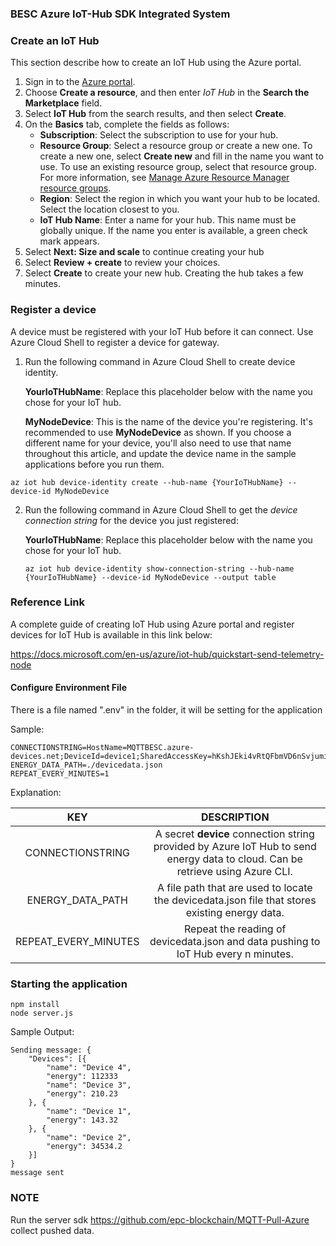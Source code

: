 ### BESC Azure IoT-Hub SDK Integrated System



### Create an IoT Hub

This section describe how to create an IoT Hub using the Azure portal.

1. Sign in to the [Azure portal](https://portal.azure.com/).
2. Choose **Create a resource**, and then enter *IoT Hub* in the **Search the Marketplace** field.
3. Select **IoT Hub** from the search results, and then select **Create**.
4. On the **Basics** tab, complete the fields as follows:
   - **Subscription**: Select the subscription to use for your hub.
   - **Resource Group**: Select a resource group or create a new one. To create a new one, select **Create new** and fill in the name you want to use. To use an existing resource group, select that resource group. For more information, see [Manage Azure Resource Manager resource groups](https://docs.microsoft.com/en-us/azure/azure-resource-manager/manage-resource-groups-portal).
   - **Region**: Select the region in which you want your hub to be located. Select the location closest to you.
   - **IoT Hub Name**: Enter a name for your hub. This name must be globally unique. If the name you enter is available, a green check mark appears.
5. Select **Next: Size and scale** to continue creating your hub
6. Select **Review + create** to review your choices.
7. Select **Create** to create your new hub. Creating the hub takes a few minutes.

### Register a device

A device must be registered with your IoT Hub before it can connect. Use Azure Cloud Shell to register a device for gateway.

1. Run the following command in Azure Cloud Shell to create device identity.

   **YourIoTHubName**: Replace this placeholder below with the name you chose for your IoT hub.

   **MyNodeDevice**: This is the name of the device you're registering. It's recommended to use **MyNodeDevice** as shown. If you choose a different name for your device, you'll also need to use that name throughout this article, and update the device name in the sample applications before you run them.

```
az iot hub device-identity create --hub-name {YourIoTHubName} --device-id MyNodeDevice
```

2. Run the following command in Azure Cloud Shell to get the *device connection string* for the device you just registered:

   **YourIoTHubName**: Replace this placeholder below with the name you chose for your IoT hub.

   ```
   az iot hub device-identity show-connection-string --hub-name {YourIoTHubName} --device-id MyNodeDevice --output table
   ```



### Reference Link

A complete guide of creating IoT Hub using Azure portal and register devices for IoT Hub is available in this link below:

https://docs.microsoft.com/en-us/azure/iot-hub/quickstart-send-telemetry-node



#### Configure Environment File

There is a file named ".env" in the folder, it will be setting for the application

Sample: 

```
CONNECTIONSTRING=HostName=MQTTBESC.azure-devices.net;DeviceId=device1;SharedAccessKey=hKshJEki4vRtQFbmVD6nSvjumi4L7gE0746IT+Fc5YQ=
ENERGY_DATA_PATH=./devicedata.json
REPEAT_EVERY_MINUTES=1
```



Explanation:

|         KEY          |                         DESCRIPTION                          |
| :------------------: | :----------------------------------------------------------: |
|   CONNECTIONSTRING   | A secret **device** connection string provided by Azure IoT Hub to send energy data to cloud. Can be retrieve using Azure CLI. |
|   ENERGY_DATA_PATH   | A file path that are used to locate the devicedata.json file that stores existing energy data. |
| REPEAT_EVERY_MINUTES | Repeat the reading of devicedata.json and data pushing to IoT Hub every n minutes. |



### Starting the application

```
npm install
node server.js
```



Sample Output:

```
Sending message: {
    "Devices": [{
        "name": "Device 4",
        "energy": 112333
        "name": "Device 3",
        "energy": 210.23
    }, {
        "name": "Device 1",
        "energy": 143.32
    }, {
        "name": "Device 2",
        "energy": 34534.2
    }]
}
message sent
```

### NOTE
Run the server sdk https://github.com/epc-blockchain/MQTT-Pull-Azure collect pushed data.




